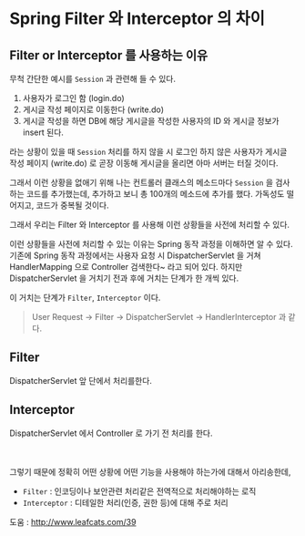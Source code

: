 # Spring Filter 와 Interceptor 의 차이

## Filter or Interceptor 를 사용하는 이유
무척 간단한 예시를 <code>Session</code> 과 관련해 들 수 있다.  

1. 사용자가 로그인 함 (login.do)
2. 게시글 작성 페이지로 이동한다 (write.do)
3. 게시글 작성을 하면 DB에 해당 게시글을 작성한 사용자의 ID 와 게시글 정보가 insert 된다.

라는 상황이 있을 때 <code>Session</code> 처리를 하지 않을 시 로그인 하지 않은 사용자가 게시글 작성 페이지 (write.do) 로 곧장 이동해 게시글을 올리면 아마 서버는 터질 것이다. 

그래서 이런 상황을 없애기 위해 나는 컨트롤러 클래스의 메소드마다 <code>Session</code> 을 검사하는 코드를 추가했는데, 추가하고 보니 총 100개의 메소드에 추가를 했다. 가독성도 떨어지고, 코드가 중복될 것이다.

그래서 우리는 Filter 와 Interceptor 를 사용해 이런 상황들을 사전에 처리할 수 있다.

이런 상황들을 사전에 처리할 수 있는 이유는 Spring 동작 과정을 이해하면 알 수 있다. 
기존에 Spring 동작 과정에서는 사용자 요청 시 DispatcherServlet 을 거쳐 HandlerMapping 으로 Controller 검색한다~ 라고 되어 있다. 하지만 DispatcherServlet 을 거치기 전과 후에 거치는 단계가 한 개씩 있다.

이 거치는 단계가 <code>Filter</code>, <code>Interceptor</code> 이다. 

> User Request -> Filter -> DispatcherServlet -> HandlerInterceptor 과 같다.

## Filter
DispatcherServlet 앞 단에서 처리를한다.

## Interceptor 
DispatcherServlet 에서 Controller 로 가기 전 처리를 한다.


<br><br>
그렇기 때문에 정확히 어떤 상황에 어떤 기능을 사용해야 하는가에 대해서 아리송한데, 
- <code>Filter</code> : 인코딩이나 보안관련 처리같은 전역적으로 처리해야하는 로직
- <code>Interceptor</code> : 디테일한 처리(인증, 권한 등)에 대해 주로 처리

도움 : http://www.leafcats.com/39